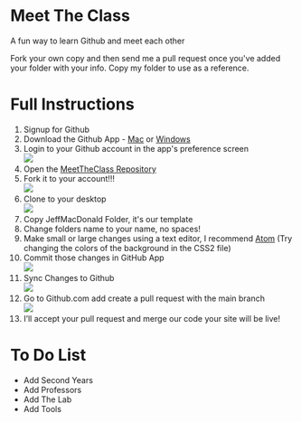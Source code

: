 # Meet The Class
A fun way to learn Github and meet each other

Fork your own copy and then send me a pull request once you've added your folder with your info. Copy my folder to use as a reference.


# Full Instructions
1. Signup for Github
2. Download the Github App - [Mac](https://mac.github.com/) or [Windows](https://windows.github.com)
3. Login to your Github account in the app's preference screen  
![](img/login.jpg)
4. Open the [MeetTheClass Repository](https://github.com/VCUBrandcenter/MeetTheClass)
2. Fork it to your account!!!  
![](img/fork.jpg)  
6. Clone to your desktop  
![](img/clone.jpg)
7. Copy JeffMacDonald Folder, it's our template
8. Change folders name to your name, no spaces!
9. Make small or large changes using a text editor, I recommend [Atom](http://atom.io/ "Atom")  (Try changing the colors of the background in the CSS2 file)
10. Commit those changes in GitHub App  
![](img/changes.jpg)
11. Sync Changes to Github  
![](img/sync.jpg)
11. Go to Github.com add create a pull request with the main branch  
![](img/pullrequest.jpg)
12. I’ll accept your pull request and merge our code your site will be live!


# To Do List
- Add Second Years
- Add Professors
- Add The Lab
- Add Tools
